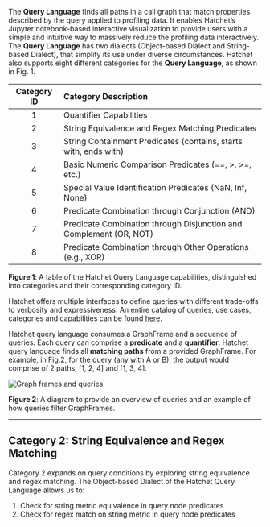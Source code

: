 The **Query Language** finds all paths in a call graph that match properties described by the query applied to profiling data. It enables Hatchet’s Jupyter notebook-based interactive visualization to provide users with a simple and intuitive way to massively reduce the profiling data interactively. The **Query Language** has two dialects (Object-based Dialect and String-based Dialect), that simplify its use under diverse circumstances. Hatchet also supports eight different categories for the **Query Language**, as shown in Fig. 1.  

|Category ID|Category Description|
|:---------:|:-------------------|
|1          |Quantifier Capabilities|
|2          |String Equivalence and Regex Matching Predicates|
|3          |String Containment Predicates (contains, starts with, ends with)|
|4          |Basic Numeric Comparison Predicates (==, >, >=, etc.)|
|5          |Special Value Identification Predicates (NaN, Inf, None)|
|6          |Predicate Combination through Conjunction (AND)|
|7          |Predicate Combination through Disjunction and Complement (OR, NOT)|
|8          |Predicate Combination through Other Operations (e.g., XOR)|

**Figure 1**: A table of the Hatchet Query Language capabilities, distinguished into categories and their corresponding category ID.

Hatchet offers multiple interfaces to define queries with different trade-offs to verbosity and expressiveness. An entire catalog of queries, use cases, categories and capabilities can be found [here](https://docs.google.com/spreadsheets/d/1fKNlHmDJdDbnE4jyMcaFqdnw6ZSaexgm33rOcVAj0do/edit#gid=0).

Hatchet query language consumes a GraphFrame and a sequence of queries. Each query can comprise a **predicate** and a **quantifier**. Hatchet query language finds all **matching paths** from a provided GraphFrame. For example, in Fig.2, for the query (any with A or B), the output would comprise of 2 paths, [1, 2, 4] and [1, 3, 4].

![Graph frames and queries](../common/images/hatchet_query_graphframe.png)

**Figure 2**: A diagram to provide an overview of queries and an example of how queries filter GraphFrames.

***

## Category 2: String Equivalence and Regex Matching

Category 2 expands on query conditions by exploring string equivalence and regex matching. The Object-based Dialect of the Hatchet Query Language allows us to:

1. Check for string metric equivalence in query node predicates
2. Check for regex match on string metric in query node predicates
